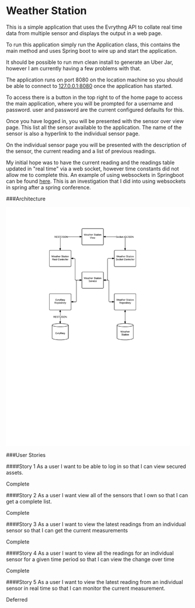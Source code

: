 Weather Station
=========

This is a simple application that uses the Evrythng API to collate real time data from multiple sensor and displays the output in a web page.

To run this application simply run the Application class, this contains the main method and uses Spring boot to wire up and start the application.
 
 It should be possible to run mvn clean install to generate an Uber Jar, however I am currently having a few problems with that.
 
 The application runs on port 8080 on the location machine so you should be able to connect to [127.0.0.1:8080](http://127.0.0.1:8080) once the application has started.
 
 To access there is a button in the top right to of the home page to access the main application, where you will be prompted for a username and password. user and password are the current configured defaults for this.
 
 Once you have logged in, you will be presented with the sensor over view page. This list all the sensor available to the application. The name of the sensor is also a hyperlink to the individual sensor page.
 
 On the individual sensor page you will be presented with the description of the sensor, the current reading and a list of previous readings.
 
 My initial hope was to have the current reading and the readings table updated in "real time" via a web socket, however time constants did not allow me to complete this. An example of using websockets in Springboot can be found [here](https://github.com/mgt6/java-chat). This is an investigation that I did into using websockets in spring after a spring conference.
 
###Architecture

![Weather Station Architecture](Evrythng.png "Architecture")

###User Stories

####Story 1
As a user I want to be able to log in so that I can view secured assets.

Complete
 
####Story 2
As a user I want view all of the sensors that I own so that I can get a complete list.

Complete

####Story 3
As a user I want to view the latest readings from an individual sensor so that I can get the current measurements

Complete

####Story 4
As a user I want to view all the readings for an individual sensor for a given time period so that I can view the change over time

Complete

####Story 5
As a user I want to view the latest reading from an individual sensor in real time so that I can monitor the current measurement.

Deferred
 